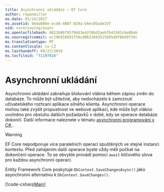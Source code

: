 ```yaml
---
title: Asynchronní ukládání – EF Core
author: rowanmiller
ms.date: 01/24/2017
ms.assetid: b64a606e-ecd9-4807-829a-b6ec05ade33f
uid: core/saving/async
ms.openlocfilehash: 0823b86f0579dd3e42f6bd2aebfb433d3cbe00ab
ms.sourcegitcommit: ec196918691f50cd0b21693515b0549f06d9f39c
ms.translationtype: MT
ms.contentlocale: cs-CZ
ms.lasthandoff: 09/23/2019
ms.locfileid: "71197816"
---
```

# <a name="asynchronous-saving"></a>Asynchronní ukládání

Asynchronní ukládání zabraňuje blokování vlákna během zápisu změn do databáze. To může být užitečné, aby nedocházelo k zamrznutí uživatelského rozhraní aplikace silného klienta. Asynchronní operace mohou také zvýšit propustnost ve webové aplikaci, kde může být vlákno uvolněno pro obsluhu dalších požadavků v době, kdy se operace databáze dokončí. Další informace naleznete v tématu [asynchronní programování v C# ](https://docs.microsoft.com/dotnet/csharp/async).

> [!WARNING]  
> EF Core nepodporuje více paralelních operací spuštěných ve stejné instanci kontextu. Před zahájením další operace byste vždy měli počkat na dokončení operace. To se obvykle provádí pomocí `await` klíčového slova pro každou asynchronní operaci.

Entity Framework Core poskytuje `DbContext.SaveChangesAsync()` jako asynchronní alternativu k `DbContext.SaveChanges()`.

[!code-csharp[Main](../../../samples/core/Saving/Async/Sample.cs#Sample)]
